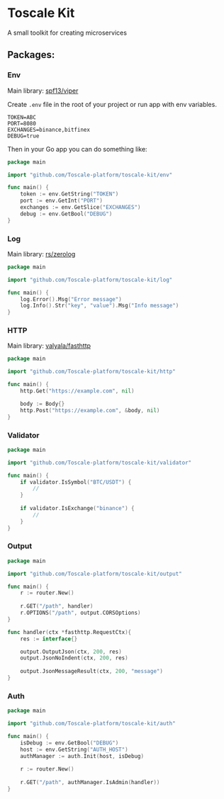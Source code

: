 # Toscale Kit
A small toolkit for creating microservices

## Packages:

### Env

Main library: [spf13/viper](https://github.com/spf13/viper)

Create `.env` file in the root of your project or run app with env variables.
```dotenv
TOKEN=ABC
PORT=8080
EXCHANGES=binance,bitfinex
DEBUG=true
```

Then in your Go app you can do something like:
```go
package main

import "github.com/Toscale-platform/toscale-kit/env"

func main() {
    token := env.GetString("TOKEN")
    port := env.GetInt("PORT")
    exchanges := env.GetSlice("EXCHANGES")
    debug := env.GetBool("DEBUG")
}
```

### Log

Main library: [rs/zerolog](https://github.com/rs/zerolog)

```go
package main

import "github.com/Toscale-platform/toscale-kit/log"

func main() {
    log.Error().Msg("Error message")
    log.Info().Str("key", "value").Msg("Info message")
}
```

### HTTP

Main library: [valyala/fasthttp](https://github.com/valyala/fasthttp)

```go
package main

import "github.com/Toscale-platform/toscale-kit/http"

func main() {
    http.Get("https://example.com", nil)

    body := Body{}
    http.Post("https://example.com", &body, nil)
}
```

### Validator

```go
package main

import "github.com/Toscale-platform/toscale-kit/validator"

func main() {
    if validator.IsSymbol("BTC/USDT") {
        //
    }
	
    if validator.IsExchange("binance") {
        //
    }
}
```


### Output

```go
package main

import "github.com/Toscale-platform/toscale-kit/output"

func main() {
    r := router.New()
	
    r.GET("/path", handler)
    r.OPTIONS("/path", output.CORSOptions)
}

func handler(ctx *fasthttp.RequestCtx){
    res := interface{}

    output.OutputJson(ctx, 200, res)
    output.JsonNoIndent(ctx, 200, res)
	
    output.JsonMessageResult(ctx, 200, "message")
}
```

### Auth

```go
package main

import "github.com/Toscale-platform/toscale-kit/auth"

func main() {
    isDebug := env.GetBool("DEBUG")
    host := env.GetString("AUTH_HOST")
    authManager := auth.Init(host, isDebug)
    
    r := router.New()
    
    r.GET("/path", authManager.IsAdmin(handler))
}
```